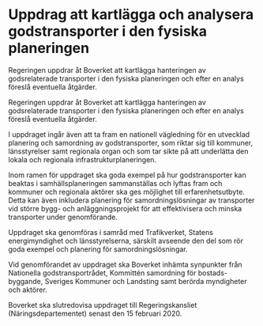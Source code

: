 # Uppdrag att kartlägga och analysera godstransporter i den fysiska planeringen

Regeringen uppdrar åt Boverket att kartlägga hanteringen av godsrelaterade transporter i den fysiska planeringen och efter en analys föreslå eventuella åtgärder.

Regeringen uppdrar åt Boverket att kartlägga hanteringen av godsrelaterade transporter i den fysiska planeringen och efter en analys föreslå eventuella åtgärder.

I uppdraget ingår även att ta fram en nationell vägledning för en utvecklad planering och samordning av godstransporter, som riktar sig till kommuner, länsstyrelser samt regionala organ och som tar sikte på att underlätta den lokala och regionala infrastrukturplaneringen.

Inom ramen för uppdraget ska goda exempel på hur godstransporter kan beaktas i samhällsplaneringen sammanställas och lyftas fram och kommuner och regionala aktörer ska ges möjlighet till erfarenhetsutbyte. Detta kan även inkludera planering för samordningslösningar av transporter vid större bygg- och anläggningsprojekt för att effektivisera och minska transporter under genomförande.

Uppdraget ska genomföras i samråd med Trafikverket, Statens energimyndighet och länsstyrelserna, särskilt avseende den del som rör goda exempel och planering för samordningslösningar.

Vid genomförandet av uppdraget ska Boverket inhämta synpunkter från Nationella godstransportrådet, Kommittén samordning för bostads-byggande, Sveriges Kommuner och Landsting samt berörda myndigheter och aktörer.

Boverket ska slutredovisa uppdraget till Regeringskansliet (Näringsdepartementet) senast den 15 februari 2020.
